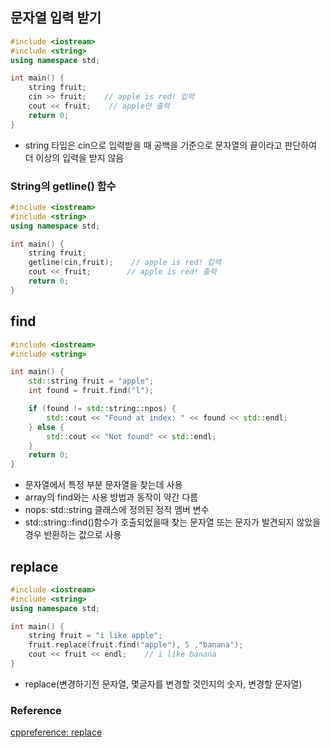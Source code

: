 ## 문자열 입력 받기
```cpp
#include <iostream>
#include <string>
using namespace std;

int main() {
    string fruit;
    cin >> fruit;    // apple is red! 입력
    cout << fruit;    // apple만 출력
    return 0;
}
```
- string 타입은 cin으로 입력받을 때 공백을 기준으로 문자열의 끝이라고 판단하여 더 이상의 입력을 받지 않음

### String의 getline() 함수
```cpp
#include <iostream>
#include <string>
using namespace std;

int main() {
    string fruit;
    getline(cin,fruit);    // apple is red! 입력
    cout << fruit;        // apple is red! 출력
    return 0;
}
```
## find
```cpp
#include <iostream>
#include <string>

int main() {
    std::string fruit = "apple";
    int found = fruit.find("l");

    if (found != std::string::npos) {
        std::cout << "Found at index: " << found << std::endl;
    } else {
        std::cout << "Not found" << std::endl;
    }
    return 0;
}
```
- 문자열에서 특정 부분 문자열을 찾는데 사용
- array의 find와는 사용 방법과 동작이 약간 다름
- nops: std::string 클래스에 정의된 정적 멤버 변수 
- std::string::find()함수가 호출되었을때 찾는 문자열 또는 문자가 발견되지 않았을 경우 반환하는 값으로 사용

## replace
```cpp
#include <iostream>
#include <string>
using namespace std;

int main() {
    string fruit = "i like apple";
    fruit.replace(fruit.find("apple"), 5 ,"banana");
    cout << fruit << endl;    // i like banana
}
```
- replace(변경하기전 문자열, 몇글자를 변경할 것인지의 숫자, 변경할 문자열)

### Reference
[cppreference: replace](https://en.cppreference.com/w/cpp/string/basic_string/replace)
